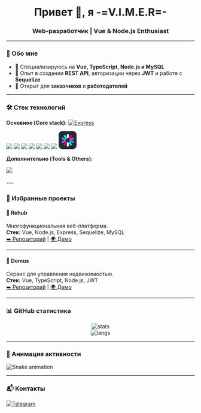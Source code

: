 <h1 align="center">Привет 👋, я -=V.I.M.E.R=-</h1>
<h3 align="center">Web-разработчик | Vue & Node.js Enthusiast</h3>

---

### 🚀 Обо мне

- 🔹 Специализируюсь на **Vue, TypeScript, Node.js и MySQL**
- 🔹 Опыт в создании **REST API**, авторизации через **JWT** и работе с **Sequelize**
- 🔹 Открыт для **заказчиков** и **работодателей**

---

### 🛠️ Стек технологий

**Основное (Core stack):**
[![Express](https://skillicons.dev/icons?i=express)](https://expressjs.com/)

<p>

  <a href="https://vuejs.org/" target="_blank" style="text-decoration: none;">
    <img src="https://skillicons.dev/icons?i=vue" />
  </a>
  <a href="https://www.typescriptlang.org/" target="_blank" style="text-decoration: none;">
    <img src="https://skillicons.dev/icons?i=ts" />
  </a>
  <a href="https://learn.javascript.ru/" target="_blank" style="text-decoration: none;">
    <img src="https://skillicons.dev/icons?i=js" />
  </a>
  <a href="https://nodejs.org/en" target="_blank" style="text-decoration: none;">
    <img src="https://skillicons.dev/icons?i=nodejs" />
  </a>
  <a href="https://expressjs.com/" target="_blank" style="text-decoration: none;">
    <img src="https://skillicons.dev/icons?i=express" />
  </a>
  <a href="https://www.mysql.com/" target="_blank" style="text-decoration: none;">
    <img src="https://skillicons.dev/icons?i=mysql" />
  </a>
  <a href="https://sequelize.org" target="_blank" style="text-decoration: none;">
    <img src="https://skillicons.dev/icons?i=sequelize" />
  </a>
  <a href="https://www.jwt.io/" target="_blank" style="text-decoration: none;">
    <img src="assets/icons/Jsonwebtokens.svg" width="48" height="48" />
  </a>
</p>

**Дополнительно (Tools & Others):**

<p>
  <img src="https://skillicons.dev/icons?i=git,github,html,css,insomnia" />
</p>
---

### 🌟 Избранные проекты

#### 🔹 Rehub

Многофункциональная веб-платформа.  
**Стек:** Vue, Node.js, Express, Sequelize, MySQL  
[➡️ Репозиторий](#) | [🌍 Демо](#)

---

#### 🔹 Domus

Сервис для управления недвижимостью.  
**Стек:** Vue, TypeScript, Node.js, JWT  
[➡️ Репозиторий](#) | [🌍 Демо](#)

---

### 📊 GitHub статистика

<p align="center">
  <img src="https://github-readme-stats.vercel.app/api?username=VIMER5&show_icons=true&theme=radical" alt="stats" />
  <br/>
  <img src="https://github-readme-stats.vercel.app/api/top-langs/?username=VIMER5&locale=ru&layout=compact&theme=radical" alt="langs" />
</p>

---

### 🐍 Анимация активности

![Snake animation](https://github.com/VIMER/VIMER/blob/output/github-contribution-grid-snake.svg)

---

### 📬 Контакты

[![Telegram](https://img.shields.io/badge/Telegram-2CA5E0?style=for-the-badge&logo=telegram&logoColor=white)](https://t.me/username)
